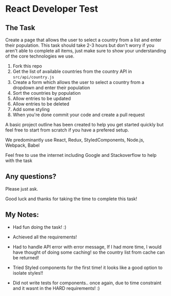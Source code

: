 # React Developer Test

## The Task

Create a page that allows the user to select a country from a list and enter their population.
This task should take 2-3 hours but don't worry if you aren't able to complete all items, just
make sure to show your understanding of the core technologies we use.

1. Fork this repo
2. Get the list of available countries from the country API in `src/api/country.js`
3. Create a form which allows the user to select a country from a dropdown and enter their population
4. Sort the countries by population
5. Allow entries to be updated
6. Allow entries to be deleted
7. Add some styling
8. When you're done commit your code and create a pull request

A basic project outline has been created to help you get started quickly but feel free to start
from scratch if you have a prefered setup.

We predominantly use React, Redux, StyledComponents, Node.js, Webpack, Babel

Feel free to use the internet including Google and Stackoverflow to help with the task

## Any questions?

Please just ask.

Good luck and thanks for taking the time to complete this task!

## My Notes:

- Had fun doing the task! :)
- Achieved all the requirements!

- Had to handle API error with error message, If I had more time, I would have thought of doing some caching! so the country list from cache can be returned!
- Tried Styled components for the first time! it looks like a good option to isolate styles!!
- Did not write tests for components.. once again, due to time constraint and it wasnt in the HARD requirements! :)
